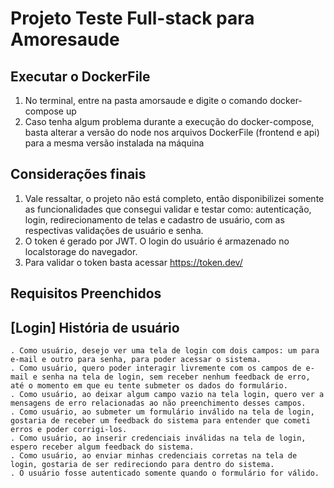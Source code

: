 # Projeto Teste Full-stack para Amoresaude

## Executar o DockerFile
1. No terminal, entre na pasta amorsaude e digite o comando docker-compose up
2. Caso tenha algum problema durante a execução do docker-compose, basta alterar a versão do node nos arquivos DockerFile (frontend e api) para a mesma versão instalada na máquina

## Considerações finais
1. Vale ressaltar, o projeto não está completo, então disponibilizei somente as funcionalidades que consegui validar e testar como: autenticação, login, redirecionamento de telas e cadastro de usuário,
    com as respectivas validações de usuário e senha.
2. O token é gerado por JWT. O login do usuário é armazenado no localstorage do navegador. 
3. Para validar o token basta acessar https://token.dev/

## Requisitos Preenchidos

## [Login] História de usuário
    . Como usuário, desejo ver uma tela de login com dois campos: um para e-mail e outro para senha, para poder acessar o sistema.
    . Como usuário, quero poder interagir livremente com os campos de e-mail e senha na tela de login, sem receber nenhum feedback de erro, até o momento em que eu tente submeter os dados do formulário.
    . Como usuário, ao deixar algum campo vazio na tela login, quero ver a mensagens de erro relacionadas ao não preenchimento desses campos.
    . Como usuário, ao submeter um formulário inválido na tela de login, gostaria de receber um feedback do sistema para entender que cometi erros e poder corrigi-los.
    . Como usuário, ao inserir credenciais inválidas na tela de login, espero receber algum feedback do sistema.
    . Como usuário, ao enviar minhas credenciais corretas na tela de login, gostaria de ser redireciondo para dentro do sistema.
    . O usuário fosse autenticado somente quando o formulário for válido.